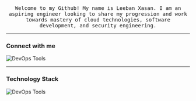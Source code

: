 <div align="center">
  <samp>
    <p>Welcome to my Github! My name is Leeban Xasan. I am an aspiring engineer looking to share my progression and work towards mastery of cloud technologies, software development, and security engineering.
  </samp>
</div>

---
### Connect with me
<p>
  <a href="https://www.linkedin.com/in/l-xasan/" target="_blank">
  <img src="https://skillicons.dev/icons?i=linkedin" alt="DevOps Tools" style="display: inline-block; vertical-align: middle;"/>
  </a>
</p>

---
### Technology Stack
<p> <img src="https://skillicons.dev/icons?i=aws,terraform,docker,git,linux,bash,gitlab" alt="DevOps Tools" style="pointer-events: one; display: inline-block; vertical-align: middle;"/> </p>

